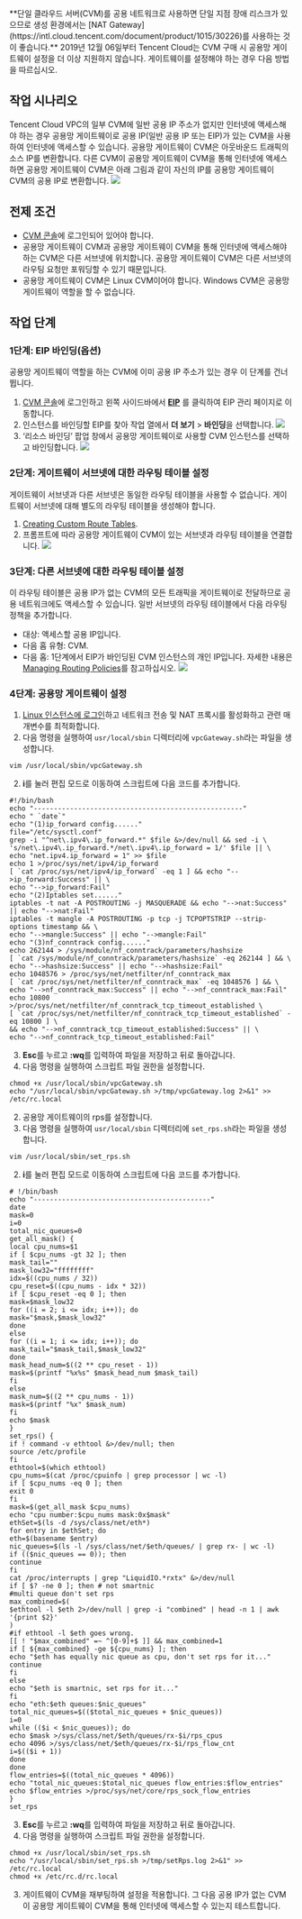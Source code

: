 
<dx-alert infotype="alarm" title="">
**단일 클라우드 서버(CVM)를 공용 네트워크로 사용하면 단일 지점 장애 리스크가 있으므로 생성 환경에서는 [NAT Gateway](https://intl.cloud.tencent.com/document/product/1015/30226)를 사용하는 것이 좋습니다.**
</dx-alert>
2019년 12월 06일부터 Tencent Cloud는 CVM 구매 시 공용망 게이트웨이 설정을 더 이상 지원하지 않습니다. 게이트웨이를 설정해야 하는 경우 다음 방법을 따르십시오.




## 작업 시나리오

Tencent Cloud VPC의 일부 CVM에 일반 공용 IP 주소가 없지만 인터넷에 액세스해야 하는 경우 공용망 게이트웨이로 공용 IP(일반 공용 IP 또는 EIP)가 있는 CVM을 사용하여 인터넷에 액세스할 수 있습니다. 공용망 게이트웨이 CVM은 아웃바운드 트래픽의 소스 IP를 변환합니다. 다른 CVM이 공용망 게이트웨이 CVM을 통해 인터넷에 액세스하면 공용망 게이트웨이 CVM은 아래 그림과 같이 자신의 IP를 공용망 게이트웨이 CVM의 공용 IP로 변환합니다.
![](https://main.qcloudimg.com/raw/4879fa2798946972e8496c13a1bfa3cc.png)

## 전제 조건
- [CVM 콘솔](https://console.cloud.tencent.com/cvm/index)에 로그인되어 있어야 합니다.
- 공용망 게이트웨이 CVM과 공용망 게이트웨이 CVM을 통해 인터넷에 액세스해야 하는 CVM은 다른 서브넷에 위치합니다. 공용망 게이트웨이 CVM은 다른 서브넷의 라우팅 요청만 포워딩할 수 있기 때문입니다.
- 공용망 게이트웨이 CVM은 Linux CVM이어야 합니다. Windows CVM은 공용망 게이트웨이 역할을 할 수 없습니다.

## 작업 단계
### 1단계: EIP 바인딩(옵션)

<dx-alert infotype="explain" title="">
공용망 게이트웨이 역할을 하는 CVM에 이미 공용 IP 주소가 있는 경우 이 단계를 건너뜁니다.
</dx-alert>

1. [CVM 콘솔](https://console.cloud.tencent.com/cvm/index)에 로그인하고 왼쪽 사이드바에서 **[EIP](https://console.cloud.tencent.com/cvm/eip)** 를 클릭하여 EIP 관리 페이지로 이동합니다.
2. 인스턴스를 바인딩할 EIP를 찾아 작업 열에서 **더 보기** > **바인딩**을 선택합니다.
![](https://main.qcloudimg.com/raw/c9e46426e64fd6de3d4a2a9dccb91822.png)
3. ‘리소스 바인딩’ 팝업 창에서 공용망 게이트웨이로 사용할 CVM 인스턴스를 선택하고 바인딩합니다.
![](https://main.qcloudimg.com/raw/1642880850b505fa57a598d10247edbc.png)

### 2단계: 게이트웨이 서브넷에 대한 라우팅 테이블 설정

<dx-alert infotype="notice" title="">
게이트웨이 서브넷과 다른 서브넷은 동일한 라우팅 테이블을 사용할 수 없습니다. 게이트웨이 서브넷에 대해 별도의 라우팅 테이블을 생성해야 합니다.
</dx-alert>

1. [Creating Custom Route Tables](https://intl.cloud.tencent.com/document/product/215/35236).
2. 프롬프트에 따라 공용망 게이트웨이 CVM이 있는 서브넷과 라우팅 테이블을 연결합니다.
![](https://main.qcloudimg.com/raw/4f804600a0d2120a959e722daf21fa59.png)

### 3단계: 다른 서브넷에 대한 라우팅 테이블 설정
이 라우팅 테이블은 공용 IP가 없는 CVM의 모든 트래픽을 게이트웨이로 전달하므로 공용 네트워크에도 액세스할 수 있습니다.
일반 서브넷의 라우팅 테이블에서 다음 라우팅 정책을 추가합니다.
- 대상: 액세스할 공용 IP입니다.
- 다음 홉 유형: CVM.
- 다음 홉: 1단계에서 EIP가 바인딩된 CVM 인스턴스의 개인 IP입니다.
자세한 내용은 [Managing Routing Policies](https://intl.cloud.tencent.com/document/product/215/40080)를 참고하십시오.
![](https://main.qcloudimg.com/raw/68e072841dc6d528fe2ff269e5a982a5.png)

### 4단계: 공용망 게이트웨이 설정
1. [Linux 인스턴스에 로그인](https://intl.cloud.tencent.com/document/product/213/5436)하고 네트워크 전송 및 NAT 프록시를 활성화하고 관련 매개변수를 최적화합니다.
 1. 다음 명령을 실행하여 `usr/local/sbin` 디렉터리에 `vpcGateway.sh`라는 파일을 생성합니다.
```
vim /usr/local/sbin/vpcGateway.sh
```
 2. **i**를 눌러 편집 모드로 이동하여 스크립트에 다음 코드를 추가합니다.
```
#!/bin/bash
echo "----------------------------------------------------"
echo " `date`"
echo "(1)ip_forward config......"
file="/etc/sysctl.conf"
grep -i "^net\.ipv4\.ip_forward.*" $file &>/dev/null && sed -i \
's/net\.ipv4\.ip_forward.*/net\.ipv4\.ip_forward = 1/' $file || \
echo "net.ipv4.ip_forward = 1" >> $file
echo 1 >/proc/sys/net/ipv4/ip_forward
[ `cat /proc/sys/net/ipv4/ip_forward` -eq 1 ] && echo "-->ip_forward:Success" || \
echo "-->ip_forward:Fail"
echo "(2)Iptables set......"
iptables -t nat -A POSTROUTING -j MASQUERADE && echo "-->nat:Success" || echo "-->nat:Fail"
iptables -t mangle -A POSTROUTING -p tcp -j TCPOPTSTRIP --strip-options timestamp && \
echo "-->mangle:Success" || echo "-->mangle:Fail"
echo "(3)nf_conntrack config......"
echo 262144 > /sys/module/nf_conntrack/parameters/hashsize
[ `cat /sys/module/nf_conntrack/parameters/hashsize` -eq 262144 ] && \
echo "-->hashsize:Success" || echo "-->hashsize:Fail"
echo 1048576 > /proc/sys/net/netfilter/nf_conntrack_max
[ `cat /proc/sys/net/netfilter/nf_conntrack_max` -eq 1048576 ] && \
echo "-->nf_conntrack_max:Success" || echo "-->nf_conntrack_max:Fail"
echo 10800 >/proc/sys/net/netfilter/nf_conntrack_tcp_timeout_established \
[ `cat /proc/sys/net/netfilter/nf_conntrack_tcp_timeout_established` -eq 10800 ] \
&& echo "-->nf_conntrack_tcp_timeout_established:Success" || \
echo "-->nf_conntrack_tcp_timeout_established:Fail"
```
 3. **Esc**를 누르고 **:wq**를 입력하여 파일을 저장하고 뒤로 돌아갑니다.
 4. 다음 명령을 실행하여 스크립트 파일 권한을 설정합니다.
```
chmod +x /usr/local/sbin/vpcGateway.sh
echo "/usr/local/sbin/vpcGateway.sh >/tmp/vpcGateway.log 2>&1" >> /etc/rc.local
```
2. 공용망 게이트웨이의 rps를 설정합니다.
 1. 다음 명령을 실행하여 `usr/local/sbin` 디렉터리에 `set_rps.sh`라는 파일을 생성합니다.
```
vim /usr/local/sbin/set_rps.sh
```
 2. **i**를 눌러 편집 모드로 이동하여 스크립트에 다음 코드를 추가합니다.
```
# !/bin/bash
echo "--------------------------------------------"
date
mask=0
i=0
total_nic_queues=0
get_all_mask() {
local cpu_nums=$1
if [ $cpu_nums -gt 32 ]; then
mask_tail=""
mask_low32="ffffffff"
idx=$((cpu_nums / 32))
cpu_reset=$((cpu_nums - idx * 32))
if [ $cpu_reset -eq 0 ]; then
mask=$mask_low32
for ((i = 2; i <= idx; i++)); do
mask="$mask,$mask_low32"
done
else
for ((i = 1; i <= idx; i++)); do
mask_tail="$mask_tail,$mask_low32"
done
mask_head_num=$((2 ** cpu_reset - 1))
mask=$(printf "%x%s" $mask_head_num $mask_tail)
fi
else
mask_num=$((2 ** cpu_nums - 1))
mask=$(printf "%x" $mask_num)
fi
echo $mask
}
set_rps() {
if ! command -v ethtool &>/dev/null; then
source /etc/profile
fi
ethtool=$(which ethtool)
cpu_nums=$(cat /proc/cpuinfo | grep processor | wc -l)
if [ $cpu_nums -eq 0 ]; then
exit 0
fi
mask=$(get_all_mask $cpu_nums)
echo "cpu number:$cpu_nums mask:0x$mask"
ethSet=$(ls -d /sys/class/net/eth*)
for entry in $ethSet; do
eth=$(basename $entry)
nic_queues=$(ls -l /sys/class/net/$eth/queues/ | grep rx- | wc -l)
if (($nic_queues == 0)); then
continue
fi
cat /proc/interrupts | grep "LiquidIO.*rxtx" &>/dev/null
if [ $? -ne 0 ]; then # not smartnic
#multi queue don't set rps
max_combined=$(
$ethtool -l $eth 2>/dev/null | grep -i "combined" | head -n 1 | awk '{print $2}'
)
#if ethtool -l $eth goes wrong.
[[ ! "$max_combined" =~ ^[0-9]+$ ]] && max_combined=1
if [ ${max_combined} -ge ${cpu_nums} ]; then
echo "$eth has equally nic queue as cpu, don't set rps for it..."
continue
fi
else
echo "$eth is smartnic, set rps for it..."
fi
echo "eth:$eth queues:$nic_queues"
total_nic_queues=$(($total_nic_queues + $nic_queues))
i=0
while (($i < $nic_queues)); do
echo $mask >/sys/class/net/$eth/queues/rx-$i/rps_cpus
echo 4096 >/sys/class/net/$eth/queues/rx-$i/rps_flow_cnt
i=$(($i + 1))
done
done
flow_entries=$((total_nic_queues * 4096))
echo "total_nic_queues:$total_nic_queues flow_entries:$flow_entries"
echo $flow_entries >/proc/sys/net/core/rps_sock_flow_entries
}
set_rps
```
 3. **Esc**를 누르고 **:wq**를 입력하여 파일을 저장하고 뒤로 돌아갑니다.
 4. 다음 명령을 실행하여 스크립트 파일 권한을 설정합니다.
```
chmod +x /usr/local/sbin/set_rps.sh
echo "/usr/local/sbin/set_rps.sh >/tmp/setRps.log 2>&1" >> /etc/rc.local
chmod +x /etc/rc.d/rc.local
```
3. 게이트웨이 CVM을 재부팅하여 설정을 적용합니다. 그 다음 공용 IP가 없는 CVM이 공용망 게이트웨이 CVM을 통해 인터넷에 액세스할 수 있는지 테스트합니다.



